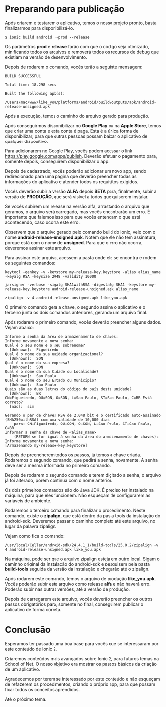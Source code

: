 # Preparando para publicação

Após criarem e testarem o aplicativo, temos o nosso projeto pronto, basta finalizarmos para disponibilizá-lo.

`$ ionic build android --prod --release`

Os parâmetros **prod** e **release** farão com que o código seja otimizado, minificando todos os arquivos e removerá todos os recursos de debug que existiam na versão de desenvolvimento.

Depois de rodarem o comando, vocês terão a seguinte mensagem:

```
BUILD SUCCESSFUL

Total time: 18.298 secs

Built the following apk(s):
    /Users/mac/www/like_you/platforms/android/build/outputs/apk/android-release-unsigned.apk
```

Após a execução, temos o caminho do arquivo gerado para produção.

Após conseguirmos disponibilizar no **Google Play** ou na **Apple Store**, temos que criar uma conta e esta conta é paga. 
Esta é a única forma de disponibilizar, para que outras pessoas possam baixar o aplicativo de qualquer dispositivo.

Para adicionarem no Google Play, vocês podem acessar o link <https://play.google.com/apps/publish>. Deverão efetuar o pagamento para, somente depois, conseguirem disponibilizar o app.

Depois de cadastrado, vocês poderão adicionar um novo app, sendo redirecionado para uma página que deverão preencher todas as informações do aplicativo e atender todos os requisitos exigidos.

Vocês deverão subir a versão **ALFA** depois **BETA** para, finalmente, subir a versão de **PRODUÇÃO**, que será visível a todos que quiserem instalar.

Se vocês subirem um release na versão alfa, arrastando o arquivo que geramos, o arquivo será carregado, mas vocês encontrarão um erro. É importante que falemos isso para que vocês entendam o que está acontecendo, caso ocorra este erro.

Observem que o arquivo gerado pelo comando build do ionic, veio com o nome **android-release-unsigned.apk**. Notem que ele não tem assinatura, porque está com o nome de **unsigned**. Para que o erro não ocorra, deveremos assinar este arquivo.

Para assinar este arquivo, acessem a pasta onde ele se encontra e rodem os seguintes comandos:

```
keytool -genkey -v -keystore my-release-key.keystore -alias alias_name -keyalg RSA -keysize 2048 -validity 10000

jarsigner -verbose -sigalg SHA1withRSA -digestalg SHA1 -keystore my-release-key.keystore android-release-unsigned.apk alias_name

zipalign -v 4 android-release-unsigned.apk like_you.apk
```

O primeiro comando gera a chave, o segundo assina o aplicativo e o terceiro junta os dois comandos anteriores, gerando um arquivo final.

Após rodarem o primeiro comando, vocês deverão preencher alguns dados. Vejam abaixo:

```
Informe a senha da área de armazenamento de chaves:
Informe novamente a nova senha:
Qual é o seu nome e o seu sobrenome?
  [Unknown]:  Figueiredo
Qual é o nome da sua unidade organizacional?
  [Unknown]:  SON
Qual é o nome da sua empresa?
  [Unknown]:  SON
Qual é o nome da sua Cidade ou Localidade?
  [Unknown]:  Sao Paulo
Qual é o nome do seu Estado ou Município?
  [Unknown]:  Sao Paulo
Quais são as duas letras do código do país desta unidade?
  [Unknown]:  BR
CN=Figueiredo, OU=SON, O=SON, L=Sao Paulo, ST=Sao Paulo, C=BR Está correto?
  [não]:  sim

Gerando o par de chaves RSA de 2,048 bit e o certificado auto-assinado (SHA256withRSA) com uma validade de 10,000 dias
    para: CN=Figueiredo, OU=SON, O=SON, L=Sao Paulo, ST=Sao Paulo, C=BR
Informar a senha da chave de <alias_name>
    (RETURN se for igual à senha da área do armazenamento de chaves):
Informe novamente a nova senha:
[Armazenando my-release-key.keystore]
```

Depois de preencherem todos os passos, já temos a chave criada. Rodaremos o segundo comando, que pedirá a senha, novamente. A senha deve ser a mesma informada no primeiro comando.

Depois de rodarem o segundo comando e terem digitado a senha, o arquivo já foi alterado, porém continua com o nome anterior.

Os dois primeiros comandos são do Java JDK. É preciso ter instalado na máquina, para que eles funcionem. Não esqueçam de configurarem as variáveis de ambiente.

Rodaremos o terceiro comando para finalizar o procedimento. Neste comando, existe o **zipalign**, que está dentro da pasta tools da instalação do android-sdk. Deveremos passar o caminho completo até este arquivo, no lugar da palavra zipalign.

Vejam como fica o comando:

`/usr/local/Cellar/android-sdk/24.4.1_1/build-tools/25.0.2/zipalign -v 4 android-release-unsigned.apk like_you.apk`

Na máquina, pode ser que o arquivo zipalign esteja em outro local. Sigam o caminho original da instalação do android-sdk e pesquisem pela pasta **build-tools** seguida da versão da instalação e chegarão até o zipalign.

Após rodarem este comando, temos o arquivo de produção **like_you.apk**. Vocês poderão subir este arquivo como release **alfa** e não haverá erro. Poderão subir nas outras versões, até a versão de produção.

Depois de carregarem este arquivo, vocês deverão preencher os outros passos obrigatórios para, somente no final, conseguirem publicar o aplicativo de forma correta.

# Conclusão

Esperamos ter passado uma boa base para vocês que se interessaram por este conteúdo de Ionic 2.

Criaremos conteúdos mais avançados sobre Ionic 2, para futuros temas na School of Net. O nosso objetivo era mostrar os passos básicos da criação de um aplicativo.

Agradecemos por terem se interessado por este conteúdo e não esqueçam de refazerem os procedimentos, criando o próprio app, para que possam fixar todos os conceitos aprendidos.

Até o próximo tema.